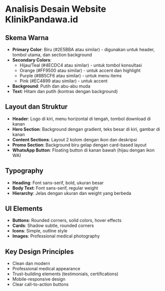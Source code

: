 # Analisis Desain Website KlinikPandawa.id

## Skema Warna
- **Primary Color**: Biru (#2E5BBA atau similar) - digunakan untuk header, tombol utama, dan section background
- **Secondary Colors**: 
  - Hijau/Teal (#4ECDC4 atau similar) - untuk tombol konsultasi
  - Orange (#FF9500 atau similar) - untuk accent dan highlight
  - Purple (#8B5CF6 atau similar) - untuk menu items
  - Pink (#EC4899 atau similar) - untuk accent
- **Background**: Putih dan abu-abu muda
- **Text**: Hitam dan putih (kontras dengan background)

## Layout dan Struktur
- **Header**: Logo di kiri, menu horizontal di tengah, tombol download di kanan
- **Hero Section**: Background dengan gradient, teks besar di kiri, gambar di kanan
- **Content Sections**: Layout 2 kolom dengan ikon dan deskripsi
- **Promo Section**: Background biru gelap dengan card-based layout
- **WhatsApp Button**: Floating button di kanan bawah (hijau dengan ikon WA)

## Typography
- **Heading**: Font sans-serif, bold, ukuran besar
- **Body Text**: Font sans-serif, regular weight
- **Hierarchy**: Jelas dengan ukuran dan weight yang berbeda

## UI Elements
- **Buttons**: Rounded corners, solid colors, hover effects
- **Cards**: Shadow subtle, rounded corners
- **Icons**: Simple, outline style
- **Images**: Professional medical photography

## Key Design Principles
- Clean dan modern
- Professional medical appearance
- Trust-building elements (testimonials, certifications)
- Mobile-responsive design
- Clear call-to-action buttons

